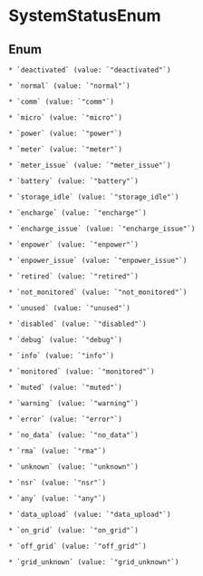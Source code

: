 
# SystemStatusEnum

## Enum


    * `deactivated` (value: `"deactivated"`)

    * `normal` (value: `"normal"`)

    * `comm` (value: `"comm"`)

    * `micro` (value: `"micro"`)

    * `power` (value: `"power"`)

    * `meter` (value: `"meter"`)

    * `meter_issue` (value: `"meter_issue"`)

    * `battery` (value: `"battery"`)

    * `storage_idle` (value: `"storage_idle"`)

    * `encharge` (value: `"encharge"`)

    * `encharge_issue` (value: `"encharge_issue"`)

    * `enpower` (value: `"enpower"`)

    * `enpower_issue` (value: `"enpower_issue"`)

    * `retired` (value: `"retired"`)

    * `not_monitored` (value: `"not_monitored"`)

    * `unused` (value: `"unused"`)

    * `disabled` (value: `"disabled"`)

    * `debug` (value: `"debug"`)

    * `info` (value: `"info"`)

    * `monitored` (value: `"monitored"`)

    * `muted` (value: `"muted"`)

    * `warning` (value: `"warning"`)

    * `error` (value: `"error"`)

    * `no_data` (value: `"no_data"`)

    * `rma` (value: `"rma"`)

    * `unknown` (value: `"unknown"`)

    * `nsr` (value: `"nsr"`)

    * `any` (value: `"any"`)

    * `data_upload` (value: `"data_upload"`)

    * `on_grid` (value: `"on_grid"`)

    * `off_grid` (value: `"off_grid"`)

    * `grid_unknown` (value: `"grid_unknown"`)



